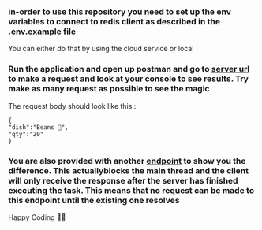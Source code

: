 ### in-order  to use this repository you need to set up the env variables to connect to redis client as described in the .env.example file

You can either do that by using the cloud service or local

### Run the application and open up postman and go to [server url](http://localhost:5000/order) to make a request and look at your console to see results. Try make as many request as possible to see the magic

The request body should look like this :

    {
    "dish":"Beans 🥗",
    "qty":"20"
    }

### You are also provided with another [endpoint](http://localhost:5000/order-legacy) to show you the difference. This actuallyblocks the main thread and the client will only receive the response after the server has finished executing the task. This means that no request can be made to this endpoint until the existing one resolves

Happy Coding 🍕🍕